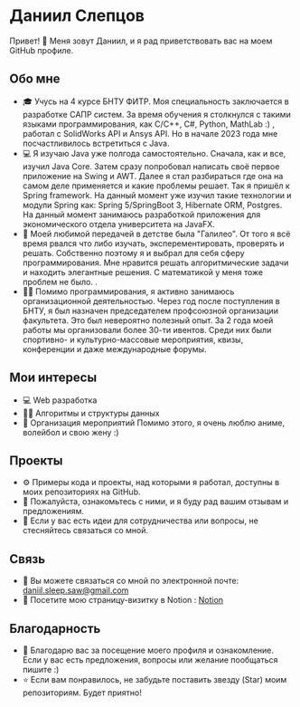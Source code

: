 # Даниил Слепцов

Привет! 👋 Меня зовут Даниил, и я рад приветствовать вас на моем GitHub профиле.

## Обо мне

- 🎓 Учусь на 4 курсе БНТУ ФИТР. Моя специальность заключается в разработке САПР систем. 
За время обучения я столкнулся с такими языками программирования, как C/C++, C#, Python, MathLab :) ,  работал с SolidWorks API и Ansys API. Но в начале 2023 года мне посчастливилось встретиться с Java.
- 💻 Я изучаю Java уже полгода самостоятельно. Сначала, как и все, изучил Java Core. Затем сразу попробовал написать своё первое приложение на Swing и AWT. 
Далее я стал разбираться где она на самом деле применяется и какие проблемы решает. Так я пришёл к Spring framework. На данный момент уже изучил такие технологии и модули Spring как: Spring 5/SpringBoot 3, Hibernate ORM, Postgres.
На данный момент занимаюсь разработкой приложения для экономического отдела университета на JavaFX. 
- 🔢 Моей любимой передачей в детстве была "Галилео". От того я всё время рвался что либо изучать, эксперементировать, проверять и решать. Собственно поэтому я и выбрал для себя сферу программирования. 
Мне нравится решать алгоритмические задачи и находить элегантные решения. С математикой у меня тоже проблем не было. .
- 🏃‍♂️ Помимо программирования, я активно занимаюсь организационной деятельностью. Через год после поступления в БНТУ, я был назначен председателем профсоюзной организации факультета. Это был невероятно полезный опыт. За 2 года моей работы
мы организовали более 30-ти ивентов. Среди них были спортивно- и культурно-массовые мероприятия, квизы, конференции и даже международные форумы. 


## Мои интересы

- 💻 Web разработка
- 🧑‍🔬 Алгоритмы и структуры данных
- 🌟 Организация мероприятий
Помимо этого, я очень люблю аниме, волейбол и свою жену :)

## Проекты

- ⚙️ Примеры кода и проекты, над которыми я работал, доступны в моих репозиториях на GitHub.
- 🌟 Пожалуйста, ознакомьтесь с ними, и я буду рад вашим отзывам и предложениям.
- 🤝 Если у вас есть идеи для сотрудничества или вопросы, не стесняйтесь связаться со мной.

## Связь
- 📧 Вы можете связаться со мной по электронной почте: daniil.sleep.saw@gmail.com
- 🔗 Посетите мою страницу-визитку в Notion : [Notion]([https://www.linkedin.com/in/your-linkedin-profile](https://habitual-trick-525.notion.site/5aec2e50f2e3484cb63e699ae87e69a6?pvs=4))

## Благодарность

- 🙏 Благодарю вас за посещение моего профиля и ознакомление. Если у вас есть предложения, вопросы или желание пообщаться пишите :)
- ⭐️ Если вам понравилось, не забудьте поставить звезду (Star) моим репозиториям. Будет приятно!


